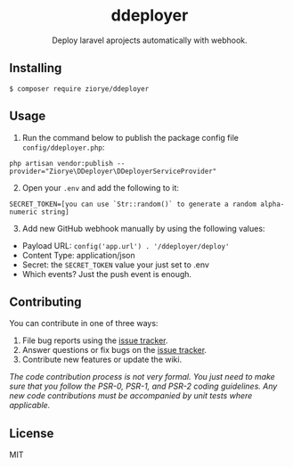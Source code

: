 <h1 align="center"> ddeployer </h1>

<p align="center"> Deploy laravel aprojects automatically with webhook.</p>


## Installing

```shell
$ composer require ziorye/ddeployer
```

## Usage

1) Run the command below to publish the package config file `config/ddeployer.php`:

```shell
php artisan vendor:publish --provider="Ziorye\DDeployer\DDeployerServiceProvider"
```

2) Open your `.env` and add the following to it:

```dotenv
SECRET_TOKEN=[you can use `Str::random()` to generate a random alpha-numeric string]
```


3) Add new GitHub webhook manually by using the following values:
   
- Payload URL: `config('app.url') . '/ddeployer/deploy'`
- Content Type: application/json
- Secret: the `SECRET_TOKEN` value your just set to .env
- Which events? Just the push event is enough.

## Contributing

You can contribute in one of three ways:

1. File bug reports using the [issue tracker](https://github.com/ziorye/ddeployer/issues).
2. Answer questions or fix bugs on the [issue tracker](https://github.com/ziorye/ddeployer/issues).
3. Contribute new features or update the wiki.

_The code contribution process is not very formal. You just need to make sure that you follow the PSR-0, PSR-1, and PSR-2 coding guidelines. Any new code contributions must be accompanied by unit tests where applicable._

## License

MIT